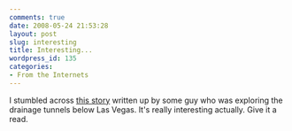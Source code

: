 ```yaml
---
comments: true
date: 2008-05-24 21:53:28
layout: post
slug: interesting
title: Interesting...
wordpress_id: 135
categories:
- From the Internets
---
```


I stumbled across [this story](http://www.lasvegascitylife.com/articles/2007/05/03/news/cover/iq_13943774.txt) written up by some guy who was exploring the drainage tunnels below Las Vegas. It's really interesting actually. Give it a read.
